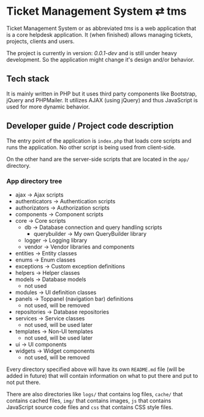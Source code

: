 # Ticket Management System &rlarr; tms
Ticket Management System or as abbreviated _tms_ is a web application that is a core helpdesk application. It (when finished) allows managing tickets, projects, clients and users.

The project is currently in version: _0.0.1-dev_ and is still under heavy development. So the application might change it's design and/or behavior.

## Tech stack
It is mainly written in PHP but it uses third party components like Bootstrap, jQuery and PHPMailer. It utilizes AJAX (using jQuery) and thus JavaScript is used for more dynamic behavior.

## Developer guide / Project code description
The entry point of the application is `index.php` that loads core scripts and runs the application. No other script is being used from client-side.

On the other hand are the server-side scripts that are located in the `app/` directory.

### App directory tree
 - ajax &rarr; Ajax scripts
 - authenticators &rarr; Authentication scripts
 - authorizators &rarr; Authorization scripts
 - components &rarr; Component scripts
 - core &rarr; Core scripts
    - db &rarr; Database connection and query handling scripts
        - querybuilder &rarr; My own QueryBuilder library
    - logger &rarr; Logging library
    - vendor &rarr; Vendor libraries and components
- entities &rarr; Entity classes
- enums &rarr; Enum classes
- exceptions &rarr; Custom exception definitions
- helpers &rarr; Helper classes
- models &rarr; Database models
    - not used
- modules &rarr; UI definition classes
- panels &rarr; Toppanel (navigation bar) definitions
    - not used, will be removed
- repositories &rarr; Database repositories
- services &rarr; Service classes
    - not used, will be used later
- templates &rarr; Non-UI templates
    - not used, will be used later
- ui &rarr; UI components
- widgets &rarr; Widget components
    - not used, will be removed

Every directory specified above will have its own `README.md` file (will be added in future) that will contain information on what to put there and put to not put there.

There are also directories like `logs/` that contains log files, `cache/` that contains cached files, `img/` that contains images, `js` that contains JavaScript source code files and `css` that contains CSS style files.